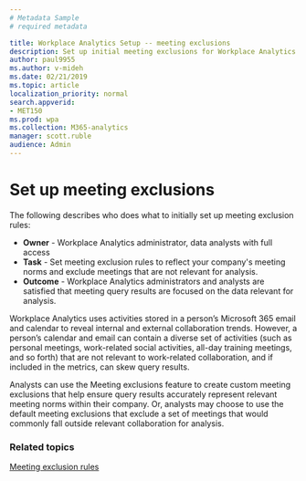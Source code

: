 ```yaml
---
# Metadata Sample
# required metadata

title: Workplace Analytics Setup -- meeting exclusions
description: Set up initial meeting exclusions for Workplace Analytics
author: paul9955
ms.author: v-mideh
ms.date: 02/21/2019
ms.topic: article
localization_priority: normal 
search.appverid:
- MET150
ms.prod: wpa
ms.collection: M365-analytics
manager: scott.ruble
audience: Admin
---
```


# Set up meeting exclusions

The following describes who does what to initially set up meeting exclusion rules:

* **Owner** - Workplace Analytics administrator, data analysts with full access
* **Task** - Set meeting exclusion rules to reflect your company's meeting norms and exclude meetings that are not relevant for analysis.  
* **Outcome** - Workplace Analytics administrators and analysts are satisfied that meeting query results are focused on the data relevant for analysis.

Workplace Analytics uses activities stored in a person’s Microsoft 365 email and calendar to reveal internal and external collaboration trends. However, a person’s calendar and email can contain a diverse set of activities (such as personal meetings, work-related social activities, all-day training meetings, and so forth) that are not relevant to work-related collaboration, and if included in the metrics, can skew query results.

Analysts can use the Meeting exclusions feature to create custom meeting exclusions that help ensure query results accurately represent relevant meeting norms within their company. Or, analysts may choose to use the default meeting exclusions that exclude a set of meetings that would commonly fall outside relevant collaboration for analysis.

### Related topics

[Meeting exclusion rules](../Tutorials/meeting-exclusions-intro.md)

<!-- former topics 
[Understand meeting exclusions](../Use/Understand-meeting-exclusions.md)

[Create custom meeting exclusions](../Use/Create-custom-meeting-exclusions-rules.md)
-->